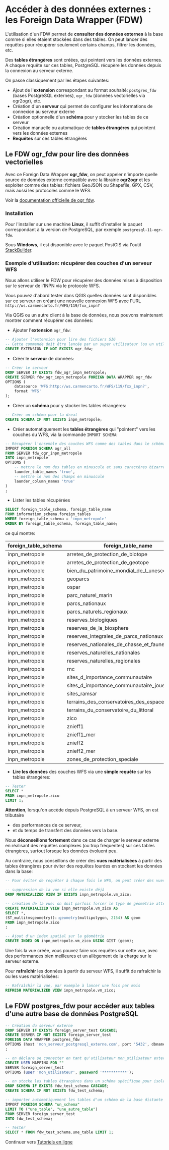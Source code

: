 # Accéder à des données externes : les Foreign Data Wrapper (FDW)

L'utilisation d'un FDW permet de **consulter des données externes** à la base comme si elles étaient stockées dans des tables. On peut lancer des requêtes pour récupérer seulement certains champs, filtrer les données, etc.

Des **tables étrangères** sont créées, qui pointent vers les données externes. A chaque requête sur ces tables, PostgreSQL récupère les données depuis la connexion au serveur externe.

On passe classiquement par les étapes suivantes:

* Ajout de l'**extension** correspondant au format souhaité: `postgres_fdw` (bases PostgreSQL externes), `ogr_fdw` (données vectorielles via ogr2ogr), etc.
* Création d'un **serveur** qui permet de configurer les informations de connexion au serveur externe
* Création optionnelle d'un **schéma** pour y stocker les tables de ce serveur
* Création manuelle ou automatique de **tables étrangères** qui pointent vers les données externes
* **Requêtes** sur ces tables étrangères


## Le FDW ogr_fdw pour lire des données vectorielles

Avec ce Foreign Data Wrapper **ogr_fdw**, on peut appeler n'importe quelle source de données externe compatible avec la librairie **ogr2ogr** et les exploiter comme des tables: fichiers GeoJSON ou Shapefile, GPX, CSV, mais aussi les protocoles comme le WFS.

Voir la [documentation officielle de ogr_fdw](https://github.com/pramsey/pgsql-ogr-fdw). 

### Installation

Pour l'installer sur une machine **Linux**, il suffit d'installer le paquet correspondant à la version de PostgreSQL, par exemple `postgresql-11-ogr-fdw`. 

Sous **Windows**, il est disponible avec le paquet PostGIS via l'outil [StackBuilder](https://www.postgresql.org/download/windows/).

### Exemple d'utilisation: récupérer des couches d'un serveur WFS

Nous allons utiliser le FDW pour récupérer des données mises à disposition sur le serveur de l'INPN via le protocole WFS.

Vous pouvez d'abord tester dans QGIS quelles données sont disponibles sur ce serveur en créant une nouvelle connexion WFS avec l'URL `http://ws.carmencarto.fr/WFS/119/fxx_inpn?`

Via QGIS ou un autre client à la base de données, nous pouvons maintenant montrer comment récupérer ces données:

* Ajouter l'**extension** `ogr_fdw`:

```sql
-- Ajouter l'extension pour lire des fichiers SIG
-- Cette commande doit être lancée par un super utilisateur (ou un utilisateur ayant le droit de le faire)
CREATE EXTENSION IF NOT EXISTS ogr_fdw;
```

* Créer le **serveur** de données:

```sql
-- Créer le serveur
DROP SERVER IF EXISTS fdw_ogr_inpn_metropole;
CREATE SERVER fdw_ogr_inpn_metropole FOREIGN DATA WRAPPER ogr_fdw
OPTIONS (
    datasource 'WFS:http://ws.carmencarto.fr/WFS/119/fxx_inpn?',
    format 'WFS'
);
```

* Créer un **schéma** pour y stocker les tables étrangères:

```sql
-- Créer un schéma pour la dreal
CREATE SCHEMA IF NOT EXISTS inpn_metropole;
```

* Créer automatiquement les **tables étrangères** qui "pointent" vers les couches du WFS, via la commande `IMPORT SCHEMA`:

```sql
-- Récupérer l'ensemble des couches WFS comme des tables dans le schéma ref_dreal
IMPORT FOREIGN SCHEMA ogr_all
FROM SERVER fdw_ogr_inpn_metropole
INTO inpn_metropole
OPTIONS (
    -- mettre le nom des tables en minuscule et sans caractères bizarres
    launder_table_names 'true',
    -- mettre le nom des champs en minuscule
    launder_column_names 'true'
)
;
```

* Lister les tables récupérées

```sql
SELECT foreign_table_schema, foreign_table_name
FROM information_schema.foreign_tables
WHERE foreign_table_schema = 'inpn_metropole'
ORDER BY foreign_table_schema, foreign_table_name;
```

ce qui montre:

| foreign_table_schema | foreign_table_name                               |
|----------------------|--------------------------------------------------|
| inpn_metropole       | arretes_de_protection_de_biotope                 |
| inpn_metropole       | arretes_de_protection_de_geotope                 |
| inpn_metropole       | bien_du_patrimoine_mondial_de_l_unesco           |
| inpn_metropole       | geoparcs                                         |
| inpn_metropole       | ospar                                            |
| inpn_metropole       | parc_naturel_marin                               |
| inpn_metropole       | parcs_nationaux                                  |
| inpn_metropole       | parcs_naturels_regionaux                         |
| inpn_metropole       | reserves_biologiques                             |
| inpn_metropole       | reserves_de_la_biosphere                         |
| inpn_metropole       | reserves_integrales_de_parcs_nationaux           |
| inpn_metropole       | reserves_nationales_de_chasse_et_faune_sauvage   |
| inpn_metropole       | reserves_naturelles_nationales                   |
| inpn_metropole       | reserves_naturelles_regionales                   |
| inpn_metropole       | rnc                                              |
| inpn_metropole       | sites_d_importance_communautaire                 |
| inpn_metropole       | sites_d_importance_communautaire_joue__zsc_sic_  |
| inpn_metropole       | sites_ramsar                                     |
| inpn_metropole       | terrains_des_conservatoires_des_espaces_naturels |
| inpn_metropole       | terrains_du_conservatoire_du_littoral            |
| inpn_metropole       | zico                                             |
| inpn_metropole       | znieff1                                          |
| inpn_metropole       | znieff1_mer                                      |
| inpn_metropole       | znieff2                                          |
| inpn_metropole       | znieff2_mer                                      |
| inpn_metropole       | zones_de_protection_speciale                     |


* **Lire les données** des couches WFS via une **simple requête** sur les tables étrangères:

```sql
-- Tester
SELECT *
FROM inpn_metropole.zico
LIMIT 1;
```

**Attention**, lorsqu'on accède depuis PostgreSQL à un serveur WFS, on est tributaire 

* des performances de ce serveur, 
* et du temps de transfert des données vers la base.

Nous **déconseillons fortement** dans ce cas de charger le serveur externe en réalisant des requêtes complexes (ou trop fréquentes) sur ces tables étrangères, surtout lorsque les données évoluent peu.

Au contraire, nous conseillons de créer des **vues matérialisées** à partir des tables étrangères pour éviter des requêtes lourdes en stockant les données dans la base:

```sql
-- Pour éviter de requêter à chaque fois le WFS, on peut créer des vues matérialisées

-- suppression de la vue si elle existe déjà
DROP MATERIALIZED VIEW IF EXISTS inpn_metropole.vm_zico;

-- création de la vue: on doit parfois forcer le type de géométrie attendue
CREATE MATERIALIZED VIEW inpn_metropole.vm_zico AS
SELECT *, 
(ST_multi(msgeometry))::geometry(multipolygon, 2154) AS geom
FROM inpn_metropole.zico
;

-- Ajout d'un index spatial sur la géométrie
CREATE INDEX ON inpn_metropole.vm_zico USING GIST (geom);
```

Une fois la vue créée, vous pouvez faire vos requêtes sur cette vue, avec des performances bien meilleures et un allègement de la charge sur le serveur externe.

Pour **rafraîchir** les données à partir du serveur WFS, il suffit de rafraîchir la ou les vues matérialisées:

```sql
-- Rafraîchir la vue, par exemple à lancer une fois par mois
REFRESH MATERIALIZED VIEW inpn_metropole.vm_zico;
```

## Le FDW postgres_fdw pour accéder aux tables d'une autre base de données PostgreSQL

```sql
-- Création du serveur externe
DROP SERVER IF EXISTS foreign_server_test CASCADE;
CREATE SERVER IF NOT EXISTS foreign_server_test
FOREIGN DATA WRAPPER postgres_fdw
OPTIONS (host 'mon_serveur_postgresql_externe.com', port '5432', dbname 'external_database')
;

-- on déclare se connecter en tant qu'utilisateur mon_utilisateur externe lorsqu'on récupère des données
CREATE USER MAPPING FOR ""
SERVER foreign_server_test
OPTIONS (user 'mon_utilisateur', password '***********');

-- on stocke les tables étrangères dans un schéma spécifique pour isoler des autres schémas en dur
DROP SCHEMA IF EXISTS fdw_test_schema CASCADE;
CREATE SCHEMA IF NOT EXISTS fdw_test_schema;

-- importer automatiquement les tables d'un schéma de la base distante
IMPORT FOREIGN SCHEMA "un_schema"
LIMIT TO ("une_table", "une_autre_table")
FROM SERVER foreign_server_test
INTO fdw_test_schema;

-- Tester
SELECT * FROM fdw_test_schema.une_table LIMIT 1;
```


Continuer vers [Tutoriels en ligne](./tutoriel.md)
